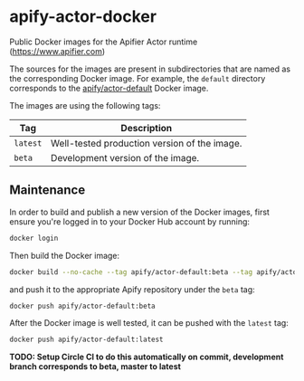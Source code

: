 # apify-actor-docker

Public Docker images for the Apifier Actor runtime (https://www.apifier.com)

The sources for the images are present in subdirectories that are named as the corresponding
Docker image. For example, the `default` directory corresponds to the
[apify/actor-default](https://hub.docker.com/r/apify/actor-default/) Docker image.

The images are using the following tags:

Tag         | Description
----------- | -------------
`latest`    | Well-tested production version of the image.
`beta`      | Development version of the image.


## Maintenance

In order to build and publish a new version of the Docker images,
first ensure you're logged in to your Docker Hub account by running:

```bash
docker login
````

Then build the Docker image:

```bash
docker build --no-cache --tag apify/actor-default:beta --tag apify/actor-default:latest ./default/
```

and push it to the appropriate Apify repository under the `beta` tag:

```bash
docker push apify/actor-default:beta
```

After the Docker image is well tested, it can be pushed with the `latest` tag:

```bash
docker push apify/actor-default:latest
```


**TODO: Setup Circle CI to do this automatically on commit, development branch corresponds to beta, master to latest**
